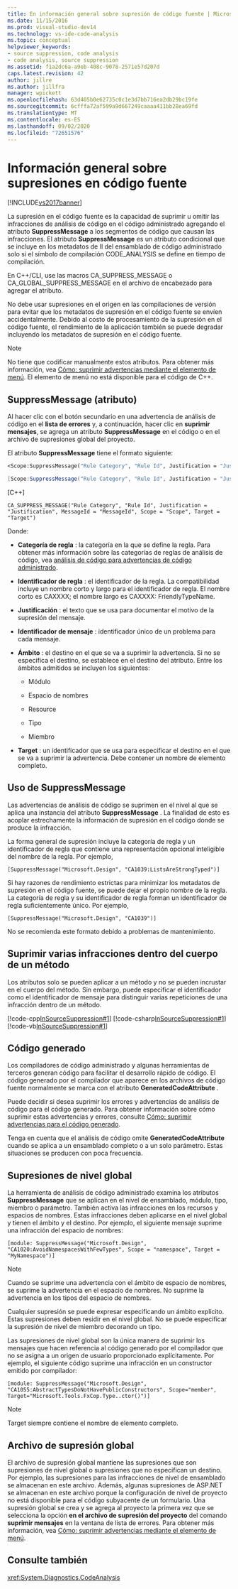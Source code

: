 ```yaml
---
title: En información general sobre supresión de código fuente | Microsoft Docs
ms.date: 11/15/2016
ms.prod: visual-studio-dev14
ms.technology: vs-ide-code-analysis
ms.topic: conceptual
helpviewer_keywords:
- source suppression, code analysis
- code analysis, source suppression
ms.assetid: f1a2dc6a-a9eb-408c-9078-2571e57d207d
caps.latest.revision: 42
author: jillre
ms.author: jillfra
manager: wpickett
ms.openlocfilehash: 63d405b0e62735c0c1e3d7bb716ea2db29bc19fe
ms.sourcegitcommit: 6cfffa72af599a9d667249caaaa411bb28ea69fd
ms.translationtype: MT
ms.contentlocale: es-ES
ms.lasthandoff: 09/02/2020
ms.locfileid: "72651576"
---
```

# <a name="in-source-suppression-overview"></a>Información general sobre supresiones en código fuente
[!INCLUDE[vs2017banner](../includes/vs2017banner.md)]

La supresión en el código fuente es la capacidad de suprimir u omitir las infracciones de análisis de código en el código administrado agregando el atributo **SuppressMessage** a los segmentos de código que causan las infracciones. El atributo **SuppressMessage** es un atributo condicional que se incluye en los metadatos de Il del ensamblado de código administrado solo si el símbolo de compilación CODE_ANALYSIS se define en tiempo de compilación.

 En C++/CLI, use las macros CA_SUPPRESS_MESSAGE o CA_GLOBAL_SUPPRESS_MESSAGE en el archivo de encabezado para agregar el atributo.

 No debe usar supresiones en el origen en las compilaciones de versión para evitar que los metadatos de supresión en el código fuente se envíen accidentalmente. Debido al costo de procesamiento de la supresión en el código fuente, el rendimiento de la aplicación también se puede degradar incluyendo los metadatos de supresión en el código fuente.

> [!NOTE]
> No tiene que codificar manualmente estos atributos. Para obtener más información, vea [Cómo: suprimir advertencias mediante el elemento de menú](../code-quality/how-to-suppress-warnings-by-using-the-menu-item.md). El elemento de menú no está disponible para el código de C++.

## <a name="suppressmessage-attribute"></a>SuppressMessage (atributo)
 Al hacer clic con el botón secundario en una advertencia de análisis de código en el **lista de errores** y, a continuación, hacer clic en **suprimir mensajes**, se agrega un atributo **SuppressMessage** en el código o en el archivo de supresiones global del proyecto.

 El atributo **SuppressMessage** tiene el formato siguiente:

```vb
<Scope:SuppressMessage("Rule Category", "Rule Id", Justification = "Justification", MessageId = "MessageId", Scope = "Scope", Target = "Target")>
```

```csharp
[Scope:SuppressMessage("Rule Category", "Rule Id", Justification = "Justification", MessageId = "MessageId", Scope = "Scope", Target = "Target")]

```

 [C++]

```
CA_SUPPRESS_MESSAGE("Rule Category", "Rule Id", Justification = "Justification", MessageId = "MessageId", Scope = "Scope", Target = "Target")

```

 Donde:

- **Categoría de regla** : la categoría en la que se define la regla. Para obtener más información sobre las categorías de reglas de análisis de código, vea [análisis de código para advertencias de código administrado](../code-quality/code-analysis-for-managed-code-warnings.md).

- **Identificador de regla** : el identificador de la regla. La compatibilidad incluye un nombre corto y largo para el identificador de regla. El nombre corto es CAXXXX; el nombre largo es CAXXXX: FriendlyTypeName.

- **Justificación** : el texto que se usa para documentar el motivo de la supresión del mensaje.

- **Identificador de mensaje** : identificador único de un problema para cada mensaje.

- **Ámbito** : el destino en el que se va a suprimir la advertencia. Si no se especifica el destino, se establece en el destino del atributo. Entre los ámbitos admitidos se incluyen los siguientes:

  - Módulo

  - Espacio de nombres

  - Resource

  - Tipo

  - Miembro

- **Target** : un identificador que se usa para especificar el destino en el que se va a suprimir la advertencia. Debe contener un nombre de elemento completo.

## <a name="suppressmessage-usage"></a>Uso de SuppressMessage
 Las advertencias de análisis de código se suprimen en el nivel al que se aplica una instancia del atributo **SuppressMessage** . La finalidad de esto es acoplar estrechamente la información de supresión en el código donde se produce la infracción.

 La forma general de supresión incluye la categoría de regla y un identificador de regla que contiene una representación opcional inteligible del nombre de la regla. Por ejemplo,

 `[SuppressMessage("Microsoft.Design", "CA1039:ListsAreStrongTyped")]`

 Si hay razones de rendimiento estrictas para minimizar los metadatos de supresión en el código fuente, se puede dejar el propio nombre de la regla. La categoría de regla y su identificador de regla forman un identificador de regla suficientemente único. Por ejemplo,

 `[SuppressMessage("Microsoft.Design", "CA1039")]`

 No se recomienda este formato debido a problemas de mantenimiento.

## <a name="suppressing-multiple-violations-within-a-method-body"></a>Suprimir varias infracciones dentro del cuerpo de un método
 Los atributos solo se pueden aplicar a un método y no se pueden incrustar en el cuerpo del método. Sin embargo, puede especificar el identificador como el identificador de mensaje para distinguir varias repeticiones de una infracción dentro de un método.

 [!code-cpp[InSourceSuppression#1](../snippets/cpp/VS_Snippets_CodeAnalysis/InSourceSuppression/cpp/insourcesuppression.cpp#1)]
 [!code-csharp[InSourceSuppression#1](../snippets/csharp/VS_Snippets_CodeAnalysis/InSourceSuppression/cs/InSourceSuppression.cs#1)]
 [!code-vb[InSourceSuppression#1](../snippets/visualbasic/VS_Snippets_CodeAnalysis/InSourceSuppression/vb/InSourceSuppression.vb#1)]

## <a name="generated-code"></a>Código generado
 Los compiladores de código administrado y algunas herramientas de terceros generan código para facilitar el desarrollo rápido de código. El código generado por el compilador que aparece en los archivos de código fuente normalmente se marca con el atributo **GeneratedCodeAttribute** .

 Puede decidir si desea suprimir los errores y advertencias de análisis de código para el código generado. Para obtener información sobre cómo suprimir estas advertencias y errores, consulte [Cómo: suprimir advertencias para el código generado](../code-quality/how-to-suppress-code-analysis-warnings-for-generated-code.md).

 Tenga en cuenta que el análisis de código omite **GeneratedCodeAttribute** cuando se aplica a un ensamblado completo o a un solo parámetro. Estas situaciones se producen con poca frecuencia.

## <a name="global-level-suppressions"></a>Supresiones de nivel global
 La herramienta de análisis de código administrado examina los atributos **SuppressMessage** que se aplican en el nivel de ensamblado, módulo, tipo, miembro o parámetro. También activa las infracciones en los recursos y espacios de nombres. Estas infracciones deben aplicarse en el nivel global y tienen el ámbito y el destino. Por ejemplo, el siguiente mensaje suprime una infracción del espacio de nombres:

 `[module: SuppressMessage("Microsoft.Design", "CA1020:AvoidNamespacesWithFewTypes", Scope = "namespace", Target = "MyNamespace")]`

> [!NOTE]
> Cuando se suprime una advertencia con el ámbito de espacio de nombres, se suprime la advertencia en el espacio de nombres. No suprime la advertencia en los tipos del espacio de nombres.

 Cualquier supresión se puede expresar especificando un ámbito explícito. Estas supresiones deben residir en el nivel global. No se puede especificar la supresión de nivel de miembro decorando un tipo.

 Las supresiones de nivel global son la única manera de suprimir los mensajes que hacen referencia al código generado por el compilador que no se asigna a un origen de usuario proporcionado explícitamente. Por ejemplo, el siguiente código suprime una infracción en un constructor emitido por compilador:

 `[module: SuppressMessage("Microsoft.Design", "CA1055:AbstractTypesDoNotHavePublicConstructors", Scope="member", Target="Microsoft.Tools.FxCop.Type..ctor()")]`

> [!NOTE]
> Target siempre contiene el nombre de elemento completo.

## <a name="global-suppression-file"></a>Archivo de supresión global
 El archivo de supresión global mantiene las supresiones que son supresiones de nivel global o supresiones que no especifican un destino. Por ejemplo, las supresiones para las infracciones de nivel de ensamblado se almacenan en este archivo. Además, algunas supresiones de ASP.NET se almacenan en este archivo porque la configuración de nivel de proyecto no está disponible para el código subyacente de un formulario. Una supresión global se crea y se agrega al proyecto la primera vez que se selecciona la opción **en el archivo de supresión del proyecto** del comando **suprimir mensajes** en la ventana de lista de errores. Para obtener más información, vea [Cómo: suprimir advertencias mediante el elemento de menú](../code-quality/how-to-suppress-warnings-by-using-the-menu-item.md).

## <a name="see-also"></a>Consulte también
 <xref:System.Diagnostics.CodeAnalysis>
